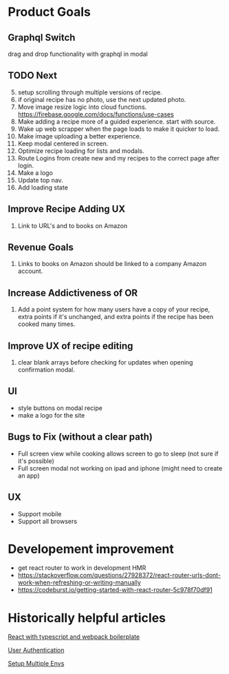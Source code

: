# Product Goals

## Graphql Switch

drag and drop functionality with graphql in modal

## TODO Next

5. setup scrolling through multiple versions of recipe.
6. if original recipe has no photo, use the next updated photo.
7. Move image resize logic into cloud functions. https://firebase.google.com/docs/functions/use-cases
8. Make adding a recipe more of a guided experience. start with source.
9. Wake up web scrapper when the page loads to make it quicker to load.
10. Make image uploading a better experience.
11. Keep modal centered in screen.
12. Optimize recipe loading for lists and modals.
13. Route Logins from create new and my recipes to the correct page after login.
14. Make a logo
15. Update top nav.
16. Add loading state

## Improve Recipe Adding UX

1. Link to URL's and to books on Amazon

## Revenue Goals

1. Links to books on Amazon should be linked to a company Amazon account.

## Increase Addictiveness of OR

1. Add a point system for how many users have a copy of your recipe, extra points if it's unchanged, and extra points if the recipe has been cooked many times.

## Improve UX of recipe editing

1. clear blank arrays before checking for updates when opening confirmation modal.

## UI

- style buttons on modal recipe
- make a logo for the site

## Bugs to Fix (without a clear path)

- Full screen view while cooking allows screen to go to sleep (not sure if it's possible)
- Full screen modal not working on ipad and iphone (might need to create an app)

## UX

- Support mobile
- Support all browsers

# Developement improvement

- get react router to work in development HMR
- https://stackoverflow.com/questions/27928372/react-router-urls-dont-work-when-refreshing-or-writing-manually
- https://codeburst.io/getting-started-with-react-router-5c978f70df91

# Historically helpful articles

[React with typescript and webpack boilerplate](https://hackernoon.com/react-with-typescript-and-webpack-654f93f34db6)

[User Authentication](https://css-tricks.com/firebase-react-part-2-user-authentication/)

[Setup Multiple Envs](https://firebase.googleblog.com/2017/04/easier-configuration-for-firebase-on-web.html)

